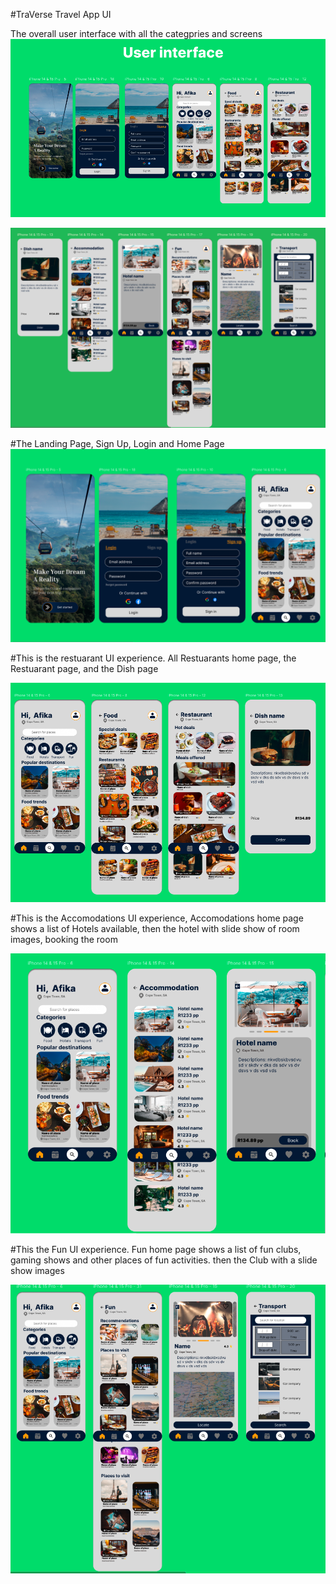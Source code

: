 #TraVerse Travel App UI

The overall user interface with all the categpries and screens
 ![image1](./assets/ReadMe-images/travel.png)

![image2](./assets/ReadMe-images/travel2.png)

#The Landing Page, Sign Up, Login and Home Page
![login](./assets/ReadMe-images/landing.png)
 
#This is the restuarant UI experience. All Restuarants home page, the Restuarant page, and the Dish page

![food](./assets/ReadMe-images/food.png)

#This is the Accomodations UI experience,  Accomodations home page shows a list of Hotels available, then the hotel with slide show of room images, booking the room

![hotels](./assets/ReadMe-images/hotel.png)

#This the Fun UI experience. Fun home page shows a list of fun clubs, gaming shows and other places of fun activities. then the Club with a slide show  images 

![fun](./assets/ReadMe-images/fun.png)